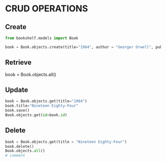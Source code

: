 # CRUD OPERATIONS

## Create

```python
from bookshelf.models import Book

book = Book.objects.create(title="1984", author = "Georger Orwell", publication_year = 1949)
```
<!--Expected output ... -->

## Retrieve

book = Book.objects.all()

## Update

```python
book = Book.objects.get(title="1984")
book.title="Nineteen Eighty-Four"
book.save()
Book.objects.get(id=book.id)
```
<!---->

## Delete

```python
book = Book.objects.get(title = "Nineteen Eighty-Four")
book.delete()
Book.objects.all()
# comment
```
